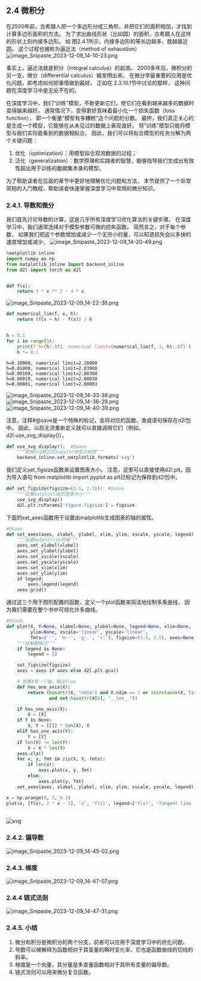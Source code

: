 ## 2.4 微积分
在2500年前，古希腊人把一个多边形分成三角形，并把它们的面积相加，才找到计算多边形面积的方法。 为了求出曲线形状（比如圆）的面积，古希腊人在这样的形状上刻内接多边形。 如 图2.4.1所示，内接多边形的等长边越多，就越接近圆。 这个过程也被称为逼近法（method of exhaustion）
![ image_Snipaste_2023-12-09_14-10-23.png ](https://raw.githubusercontent.com/kaisersama112/typora_image/master/assetsSnipaste_2023-12-09_15-47-08.png)

事实上，逼近法就是积分（integral calculus）的起源。 2000多年后，微积分的另一支，微分（differential calculus）被发明出来。 在微分学最重要的应用是优化问题，即考虑如何把事情做到最好。 正如在 2.3.10.1节中讨论的那样， 这种问题在深度学习中是无处不在的。

在深度学习中，我们“训练”模型，不断更新它们，使它们在看到越来越多的数据时变得越来越好。 通常情况下，变得更好意味着最小化一个损失函数（loss function）， 即一个衡量“模型有多糟糕”这个问题的分数。 最终，我们真正关心的是生成一个模型，它能够在从未见过的数据上表现良好。 但“训练”模型只能将模型与我们实际能看到的数据相拟合。 因此，我们可以将拟合模型的任务分解为两个关键问题：

1. 优化（optimization）：用模型拟合观测数据的过程；
2. 泛化（generalization）：数学原理和实践者的智慧，能够指导我们生成出有效性超出用于训练的数据集本身的模型。

为了帮助读者在后面的章节中更好地理解优化问题和方法， 本节提供了一个非常简短的入门教程，帮助读者快速掌握深度学习中常用的微分知识。

### 2.4.1. 导数和微分
我们首先讨论导数的计算，这是几乎所有深度学习优化算法的关键步骤。 在深度学习中，我们通常选择对于模型参数可微的损失函数。 简而言之，对于每个参数， 如果我们把这个参数增加或减少一个无穷小的量，可以知道损失会以多快的速度增加或减少，
![image_Snipaste_2023-12-09_14-20-49.png](https://raw.githubusercontent.com/kaisersama112/typora_image/master/assetsSnipaste_2023-12-09_15-47-36.png)


```python
%matplotlib inline
import numpy as np
from matplotlib_inline import backend_inline
from d2l import torch as d2l


def f(x):
    return 3 * x ** 2 - 4 * x


```

![image_Snipaste_2023-12-09_14-22-36.png](https://raw.githubusercontent.com/kaisersama112/typora_image/master/assetsSnipaste_2023-12-09_15-47-50.png)


```python
def numerical_lim(f, x, h):
    return (f(x + h) - f(x)) / h


h = 0.1
for i in range(5):
    print(f'h={h:.5f}, numerical limit={numerical_lim(f, 1, h):.5f}')
    h *= 0.1
```

    h=0.10000, numerical limit=2.30000
    h=0.01000, numerical limit=2.03000
    h=0.00100, numerical limit=2.00300
    h=0.00010, numerical limit=2.00030
    h=0.00001, numerical limit=2.00003


![image_Snipaste_2023-12-09_14-33-38.png](https://raw.githubusercontent.com/kaisersama112/typora_image/master/assetsSnipaste_2023-12-09_15-48-05.png)
![image_Snipaste_2023-12-09_14-36-29.png](https://raw.githubusercontent.com/kaisersama112/typora_image/master/assetsSnipaste_2023-12-09_15-48-24.png)
![image_Snipaste_2023-12-09_14-40-39.png](https://raw.githubusercontent.com/kaisersama112/typora_image/master/assetsSnipaste_2023-12-09_15-48-33.png)

注意，注释#@save是一个特殊的标记，会将对应的函数、类或语句保存在d2l包中。 因此，以后无须重新定义就可以直接调用它们（例如，d2l.use_svg_display()）。


```python
def use_svg_display():  #@save
    """使用svg格式在Jupyter中显示绘图"""
    backend_inline.set_matplotlib_formats('svg')

```

我们定义set_figsize函数来设置图表大小。 注意，这里可以直接使用d2l.plt，因为导入语句 from matplotlib import pyplot as plt已标记为保存到d2l包中。



```python
def set_figsize(figsize=(3.5, 2.5)):  #@save
    """设置matplotlib的图表大小"""
    use_svg_display()
    d2l.plt.rcParams['figure.figsize'] = figsize
```

下面的set_axes函数用于设置由matplotlib生成图表的轴的属性。


```python
#@save
def set_axes(axes, xlabel, ylabel, xlim, ylim, xscale, yscale, legend):
    """设置matplotlib的轴"""
    axes.set_xlabel(xlabel)
    axes.set_ylabel(ylabel)
    axes.set_xscale(xscale)
    axes.set_yscale(yscale)
    axes.set_xlim(xlim)
    axes.set_ylim(ylim)
    if legend:
        axes.legend(legend)
    axes.grid()
```

通过这三个用于图形配置的函数，定义一个plot函数来简洁地绘制多条曲线， 因为我们需要在整个书中可视化许多曲线。


```python
#@save
def plot(X, Y=None, xlabel=None, ylabel=None, legend=None, xlim=None,
         ylim=None, xscale='linear', yscale='linear',
         fmts=('-', 'm--', 'g-.', 'r:'), figsize=(3.5, 2.5), axes=None):
    """绘制数据点"""
    if legend is None:
        legend = []

    set_figsize(figsize)
    axes = axes if axes else d2l.plt.gca()

    # 如果X有一个轴，输出True
    def has_one_axis(X):
        return (hasattr(X, "ndim") and X.ndim == 1 or isinstance(X, list)
                and not hasattr(X[0], "__len__"))

    if has_one_axis(X):
        X = [X]
    if Y is None:
        X, Y = [[]] * len(X), X
    elif has_one_axis(Y):
        Y = [Y]
    if len(X) != len(Y):
        X = X * len(Y)
    axes.cla()
    for x, y, fmt in zip(X, Y, fmts):
        if len(x):
            axes.plot(x, y, fmt)
        else:
            axes.plot(y, fmt)
    set_axes(axes, xlabel, ylabel, xlim, ylim, xscale, yscale, legend)
```


```python
x = np.arange(0, 3, 0.1)
plot(x, [f(x), 2 * x - 3], 'x', 'f(x)', legend=['f(x)', 'Tangent line (x=1)'])

```


​    
![svg](output_12_0.svg)
​    


### 2.4.2. 偏导数

![image_Snipaste_2023-12-09_14-45-02.png](https://raw.githubusercontent.com/kaisersama112/typora_image/master/assetsSnipaste_2023-12-09_15-48-59.png)

### 2.4.3. 梯度
![image_Snipaste_2023-12-09_14-47-07.png](https://raw.githubusercontent.com/kaisersama112/typora_image/master/assetsSnipaste_2023-12-09_15-49-12.png)

### 2.4.4 链式法则
![image_Snipaste_2023-12-09_14-47-31.png](https://raw.githubusercontent.com/kaisersama112/typora_image/master/assetsSnipaste_2023-12-09_15-49-24.png)

### 2.4.5. 小结
1. 微分和积分是微积分的两个分支，前者可以应用于深度学习中的优化问题。
2. 导数可以被解释为函数相对于其变量的瞬时变化率，它也是函数曲线的切线的斜率。
3. 梯度是一个向量，其分量是多变量函数相对于其所有变量的偏导数。
4. 链式法则可以用来微分复合函数。


```python

```


```python

```


```python

```


```python

```
